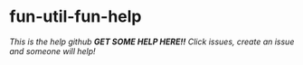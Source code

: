 # fun-util-fun-help
*This is the help github*
***GET SOME HELP HERE!!***
*Click issues, create an issue and someone will help!*
